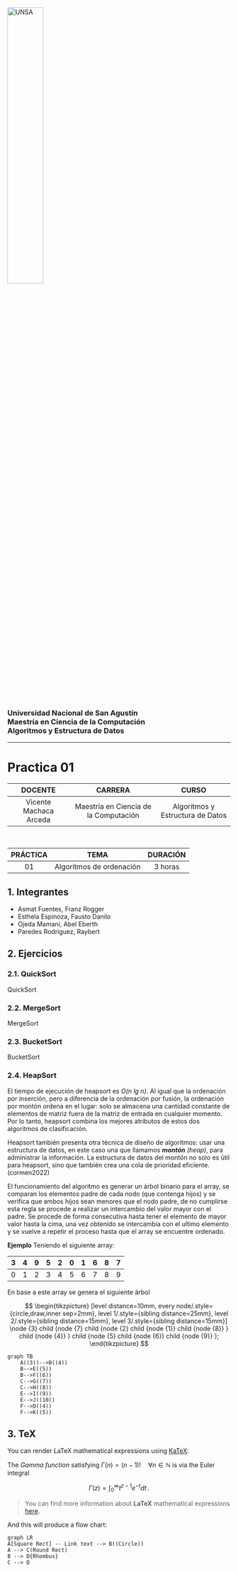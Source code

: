 <img src="https://github.com/UNSA-MCC-2022/MCC_Algoritmos_2022/blob/main/logo_unsa.jpg" alt="UNSA" width="40%"/>

### Universidad Nacional de San Agustín <br/> Maestría en Ciencia de la Computación <br/>  Algoritmos y Estructura de Datos
<hr/>

# Practica 01

| DOCENTE | CARRERA | CURSO |
| :-: | :-: | :-: |
| Vicente Machaca Arceda | Maestría en Ciencia de la Computación | Algoritmos y Estructura de Datos |
<br/>

| PRÁCTICA | TEMA | DURACIÓN |
| :-: | :-: | :-: |
| 01 | Algoritmos de ordenación | 3 horas


## 1. Integrantes
- Asmat Fuentes, Franz Rogger
- Esthela Espinoza, Fausto Danilo
- Ojeda Mamani, Abel Eberth
- Paredes Rodriguez, Raybert


## 2. Ejercicios

### 2.1. QuickSort

QuickSort

### 2.2. MergeSort

MergeSort

### 2.3. BucketSort

BucketSort

### 2.4. HeapSort

El tiempo de ejecución de heapsort es _O(n lg n)_. Al igual que la ordenación por inserción, pero a diferencia de la ordenación por fusión, la ordenación por montón ordena en el lugar: solo se almacena una cantidad constante de elementos de matriz fuera de la matriz de entrada en cualquier momento. Por lo tanto, heapsort combina los mejores atributos de estos dos algoritmos de clasificación.
    
Heapsort también presenta otra técnica de diseño de algoritmos: usar una estructura de datos, en este caso una que llamamos _**montón** (heap)_, para administrar la información. La estructura de datos del montón no solo es útil para heapsort, sino que también crea una cola de prioridad eficiente. (cormen2022)

El funcionamiento del algoritmo es generar un árbol binario para el array, se comparan los elementos padre de cada nodo (que contenga hijos) y se verifica que ambos hijos sean menores que el nodo padre, de no cumplirse esta regla se procede a realizar un intercambio del valor mayor con el padre. Se procede de forma consecutiva hasta tener el elemento de mayor valor hasta la cima, una vez obtenido se intercambia con el ultimo elemento y se vuelve a repetir el proceso hasta que el array se encuentre ordenado.

**Ejemplo**
Teniendo el siguiente array:

| 3 | 4 | 9 | 5 | 2 | 0 | 1 | 6 | 8 | 7 |
|---|---|---|---|---|---|---|---|---|---|
| 0 | 1 | 2 | 3 | 4 | 5 | 6 | 7 | 8 | 9 |

En base a este array se genera el siguiente árbol

$$
\begin{tikzpicture}
    [level distance=10mm,
    every node/.style={circle,draw,inner sep=2mm},
    level 1/.style={sibling distance=25mm},
    level 2/.style={sibling distance=15mm},
    level 3/.style={sibling distance=15mm}]
    \node {3}
        child {node {7}
        child {node {2}
            child {node {1}}
            child {node {8}}
        }
        child {node {4}}
        }
        child {node {5}
        child {node {6}}
        child {node {9}}
        };
\end{tikzpicture}
$$

```mermaid
graph TB
    A((3))-->B((4))
    B-->E((5))
    B-->F((6))
    C-->G((7))
    C-->H((8))
    E-->I((9))
    E-->J((10))    
    F-->D((4))
    F-->K((5))
```


## 3. TeX

You can render LaTeX mathematical expressions using [KaTeX](https://khan.github.io/KaTeX/):

The *Gamma function* satisfying $\Gamma(n) = (n-1)!\quad\forall n\in\mathbb N$ is via the Euler integral

$$
\Gamma(z) = \int_0^\infty t^{z-1}e^{-t}dt\,.
$$

> You can find more information about **LaTeX** mathematical expressions [here](http://meta.math.stackexchange.com/questions/5020/mathjax-basic-tutorial-and-quick-reference).



And this will produce a flow chart:

```mermaid
graph LR
A[Square Rect] -- Link text --> B((Circle))
A --> C(Round Rect)
B --> D{Rhombus}
C --> D
```